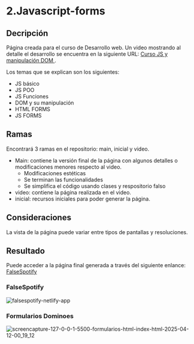 # 2.Javascript-forms

## Decripción
Página creada para el curso de Desarrollo web. Un video mostrando al detalle el desarrollo se encuentra en la siguiente URL: 
<a href='https://youtu.be/gQNaI3f8UbU'> Curso JS y manipulación DOM </a>.

Los temas que se explican son los siguientes:
- JS básico
- JS POO
- JS Funciones
- DOM y su manipulación
- HTML FORMS
- JS FORMS

## Ramas
Encontrará 3 ramas en el repositorio: main, inicial y video.
- Main: contiene la versión final de la página con algunos detalles o modificaciones menores respecto al video.
  -  Modificaciones estéticas
  -  Se terminan las funcionalidades
  -  Se simplifica el código usando clases y respositorio falso
- video: contiene la página realizada en el video.
- inicial: recursos iniciales para poder generar la página.

## Consideraciones
La vista de la página puede variar entre tipos de pantallas y resoluciones. 

## Resultado
Puede acceder a la página final generada a través del siguiente enlance: <a href='https://falsespotify.netlify.app/'>FalseSpotify</a>

### FalseSpotify

![falsespotify-netlify-app](https://github.com/user-attachments/assets/abec9d7f-aa6f-4e70-a2a5-437b80856330)

### Formularios Dominoes

![screencapture-127-0-0-1-5500-formularios-html-index-html-2025-04-12-00_19_12](https://github.com/user-attachments/assets/1949ce00-5314-48e4-90e1-95413d02c65f)

